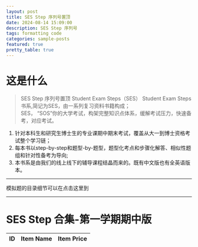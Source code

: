 ```yaml
---
layout: post
title: SES Step 序列号置顶
date: 2024-08-14 15:09:00
description: SES Step 序列号
tags: formatting code
categories: sample-posts
featured: true
pretty_table: true
---
```



# 这是什么

>SES Step 序列号置顶
>Student Exam Steps（SES） Student Exam Steps书系,简记为SES，由一系列复习资料书籍构成；<br>
>SES， “SOS”你的大学考试，构架完整知识点体系，缓解考试压力，快速备考，对应考试。<br>


<ol>
<li>针对本科生和研究生博士生的专业课期中期末考试，覆盖从大一到博士资格考试整个学习链；</li>
<li>每本书以step-by-step和题型-by-题型，题型化考点和步骤化解答、相似性题组和针对性备考为导向;</li>
<li>本书系是由我们的线上线下的辅导课程结晶而来的。既有中文版也有全英语版本。</li>
</ol>

---


模拟题的目录细节可以在点击这里到


---




# SES Step 合集-第一学期期中版

<table
  data-toggle="table"
  data-url="{{ '/assets/json/table_data2.json' | relative_url }}">
  <thead>
    <tr>
      <th data-field="id">ID</th>
      <th data-field="name">Item Name</th>
      <th data-field="item">Item Price</th>
    </tr>
  </thead>
</table>

<p></p>
